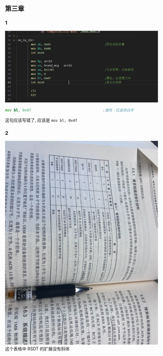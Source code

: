 ## 第三章

### 1
![alt text](image.png)
```asm
mov bl, 0x07                                 ;属性：红底亮白字
```
这句应该写错了, 应该是 `mov bl, 0x4f`

### 2
![alt text](image-1.png)
这个表格中 RSDT 的扩展没有斜体